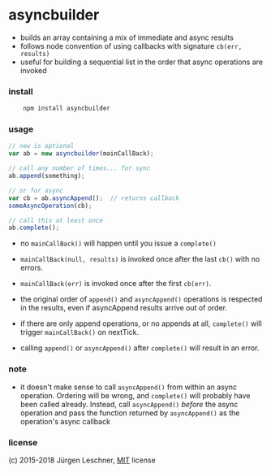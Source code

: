 # asyncbuilder

- builds an array containing a mix of immediate and async results
- follows node convention of using callbacks with signature `cb(err, results)`
- useful for building a sequential list in the order that async operations
  are invoked

### install

```sh
    npm install asyncbuilder
```

### usage

```js
// new is optional
var ab = new asyncbuilder(mainCallBack);

// call any number of times... for sync
ab.append(something);

// or for async
var cb = ab.asyncAppend();  // returns callback
someAsyncOperation(cb);

// call this at least once
ab.complete();
```

- no `mainCallBack()` will happen until you issue a `complete()`

- `mainCallBack(null, results)` is invoked once after the last `cb()` with no errors.

- `mainCallBack(err)` is invoked once after the first `cb(err)`.

- the original order of `append()` and `asyncAppend()` operations is respected in the results,
even if asyncAppend results arrive out of order.

- if there are only append operations, or no appends at all, `complete()`
will trigger `mainCallBack()` on nextTick.

- calling `append()` or `asyncAppend()` after `complete()` will result in an error.

### note

-  it doesn't make sense to call `asyncAppend()` from within an async operation.
   Ordering will be wrong, and `complete()` will probably have been called already.
   Instead, call `asyncAppend()` *before* the async operation
   and pass the function returned by `asyncAppend()` as the operation's async callback

### license

(c) 2015-2018 Jürgen Leschner, [MIT](http://opensource.org/licenses/MIT) license